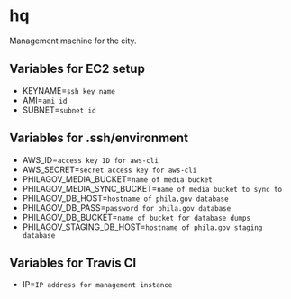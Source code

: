# hq

Management machine for the city.


## Variables for EC2 setup

- KEYNAME=`ssh key name`
- AMI=`ami id`
- SUBNET=`subnet id`


## Variables for .ssh/environment

- AWS_ID=`access key ID for aws-cli`
- AWS_SECRET=`secret access key for aws-cli`
- PHILAGOV_MEDIA_BUCKET=`name of media bucket`
- PHILAGOV_MEDIA_SYNC_BUCKET=`name of media bucket to sync to`
- PHILAGOV_DB_HOST=`hostname of phila.gov database`
- PHILAGOV_DB_PASS=`password for phila.gov database`
- PHILAGOV_DB_BUCKET=`name of bucket for database dumps`
- PHILAGOV_STAGING_DB_HOST=`hostname of phila.gov staging database`


## Variables for Travis CI

- IP=`IP address for management instance`
